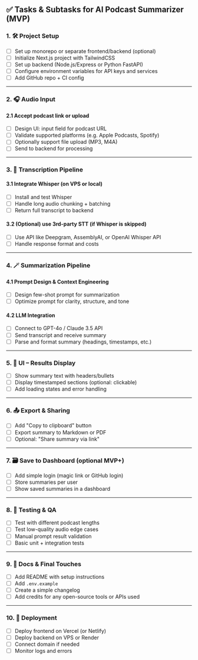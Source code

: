 ## ✅ Tasks & Subtasks for AI Podcast Summarizer (MVP)

### 1. 🛠️ Project Setup
- [ ] Set up monorepo or separate frontend/backend (optional)  
- [ ] Initialize Next.js project with TailwindCSS  
- [ ] Set up backend (Node.js/Express or Python FastAPI)  
- [ ] Configure environment variables for API keys and services  
- [ ] Add GitHub repo + CI config  

---

### 2. 🎧 Audio Input

#### 2.1 Accept podcast link or upload
- [ ] Design UI: input field for podcast URL  
- [ ] Validate supported platforms (e.g. Apple Podcasts, Spotify)  
- [ ] Optionally support file upload (MP3, M4A)  
- [ ] Send to backend for processing  

---

### 3. 🧠 Transcription Pipeline

#### 3.1 Integrate Whisper (on VPS or local)
- [ ] Install and test Whisper  
- [ ] Handle long audio chunking + batching  
- [ ] Return full transcript to backend  

#### 3.2 (Optional) use 3rd-party STT (if Whisper is skipped)
- [ ] Use API like Deepgram, AssemblyAI, or OpenAI Whisper API  
- [ ] Handle response format and costs  

---

### 4. 🪄 Summarization Pipeline

#### 4.1 Prompt Design & Context Engineering
- [ ] Design few-shot prompt for summarization  
- [ ] Optimize prompt for clarity, structure, and tone  

#### 4.2 LLM Integration
- [ ] Connect to GPT-4o / Claude 3.5 API  
- [ ] Send transcript and receive summary  
- [ ] Parse and format summary (headings, timestamps, etc.)  

---

### 5. 🧪 UI – Results Display
- [ ] Show summary text with headers/bullets  
- [ ] Display timestamped sections (optional: clickable)  
- [ ] Add loading states and error handling  

---

### 6. 📤 Export & Sharing
- [ ] Add "Copy to clipboard" button  
- [ ] Export summary to Markdown or PDF  
- [ ] Optional: "Share summary via link"  

---

### 7. 🗃️ Save to Dashboard (optional MVP+)
- [ ] Add simple login (magic link or GitHub login)  
- [ ] Store summaries per user  
- [ ] Show saved summaries in a dashboard  

---

### 8. 🧪 Testing & QA
- [ ] Test with different podcast lengths  
- [ ] Test low-quality audio edge cases  
- [ ] Manual prompt result validation  
- [ ] Basic unit + integration tests  

---

### 9. 📑 Docs & Final Touches
- [ ] Add README with setup instructions  
- [ ] Add `.env.example`  
- [ ] Create a simple changelog  
- [ ] Add credits for any open-source tools or APIs used  

---

### 10. 🚀 Deployment
- [ ] Deploy frontend on Vercel (or Netlify)  
- [ ] Deploy backend on VPS or Render  
- [ ] Connect domain if needed  
- [ ] Monitor logs and errors  
